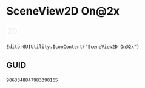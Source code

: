 # SceneView2D On@2x
![](/img/SceneView2D%20On@2x.png)

``` CSharp
EditorGUIUtility.IconContent("SceneView2D On@2x")
```
## GUID
```
9063348847983390165
```
